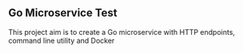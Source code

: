 ## Go Microservice Test

This project aim is to create a Go microservice with HTTP endpoints, command line utility and Docker